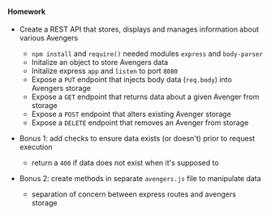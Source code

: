 #### Homework
* Create a REST API that stores, displays and manages information about various Avengers
  * `npm install` and `require()` needed modules `express` and `body-parser`
  * Initalize an object to store Avengers data
  * Initalize express `app` and `listen` to port `8080`
  * Expose a `PUT` endpoint that injects body data (`req.body`) into Avengers storage
  * Expose a `GET` endpoint that returns data about a given Avenger from storage
  * Expose a `POST` endpoint that alters existing Avenger storage
  * Expose a `DELETE` endpoint that removes an Avenger from storage

* Bonus 1: add checks to ensure data exists (or doesn't) prior to request execution
  * return a `400` if data does not exist when it's supposed to

* Bonus 2: create methods in separate `avengers.js` file to manipulate data
  * separation of concern between express routes and avengers storage
